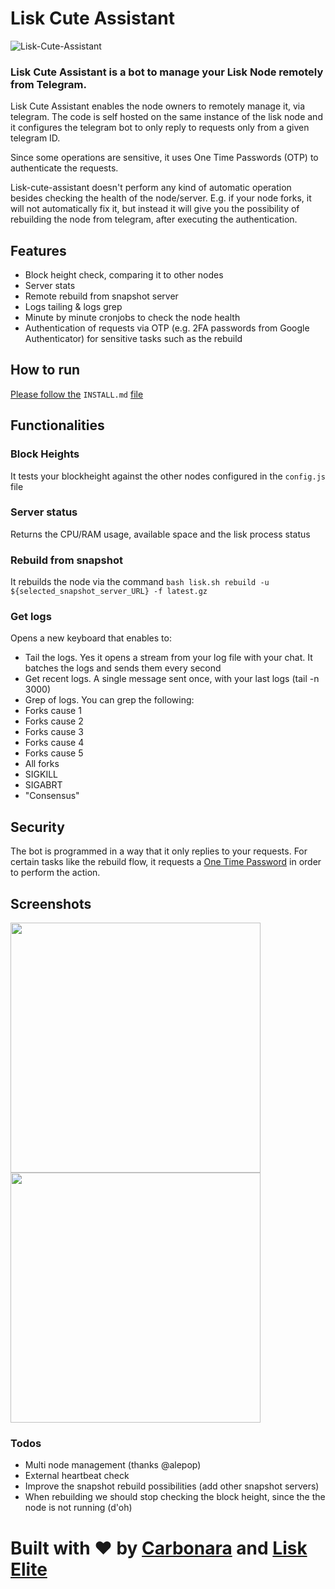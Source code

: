 # Lisk Cute Assistant


![Lisk-Cute-Assistant](https://github.com/xunga/lisk-cute-assistant/blob/master/imgs/lisk-cute-assistant.png?raw=true)

### Lisk Cute Assistant is a bot to manage your Lisk Node remotely from Telegram.

Lisk Cute Assistant enables the node owners to remotely manage it, via telegram. The code is self hosted on the same instance of the lisk node and it configures the telegram bot to only reply to requests only from a given telegram ID.

Since some operations are sensitive, it uses One Time Passwords (OTP) to authenticate the requests.

Lisk-cute-assistant doesn't perform any kind of automatic operation besides checking the health of the node/server. E.g. if your node forks, it will not automatically fix it, but instead it will give you the possibility of rebuilding the node from telegram, after executing the authentication.

## Features

- Block height check, comparing it to other nodes
- Server stats
- Remote rebuild from snapshot server
- Logs tailing & logs grep
- Minute by minute cronjobs to check the node health
- Authentication of requests via OTP (e.g. 2FA passwords from Google Authenticator) for sensitive tasks such as the rebuild

## How to run

[Please follow the](https://github.com/xunga/lisk-cute-assistant/blob/master/INSTALL.md) `INSTALL.md` [file](https://github.com/xunga/lisk-cute-assistant/blob/master/INSTALL.md)

## Functionalities

### Block Heights

It tests your blockheight against the other nodes configured in the `config.js` file

### Server status

Returns the CPU/RAM usage, available space and the lisk process status

### Rebuild from snapshot

It rebuilds the node via the command `bash lisk.sh rebuild -u ${selected_snapshot_server_URL} -f latest.gz`

### Get logs

Opens a new keyboard that enables to: 
- Tail the logs. Yes it opens a stream from your log file with your chat. It batches the logs and sends them every second
- Get recent logs. A single message sent once, with your last logs (tail -n 3000)
- Grep of logs. You can grep the following:
 - Forks cause 1
 - Forks cause 2
 - Forks cause 3
 - Forks cause 4
 - Forks cause 5
 - All forks
 - SIGKILL
 - SIGABRT
 - "Consensus"
 
## Security

The bot is programmed in a way that it only replies to your requests. For certain tasks like the rebuild flow, it requests a [One Time Password](https://en.wikipedia.org/wiki/One-time_password) in order to perform the action.

## Screenshots
<img src="https://github.com/xunga/lisk-cute-assistant/blob/master/imgs/screen0.jpg?raw=true" data-canonical-src="https://github.com/xunga/lisk-cute-assistant/blob/master/imgs/screen0.jpg?raw=true" width="400" />   <img src="https://github.com/xunga/lisk-cute-assistant/blob/master/imgs/screen1.jpg?raw=true" data-canonical-src="https://github.com/xunga/lisk-cute-assistant/blob/master/imgs/screen1.jpg?raw=true" width="400" />


### Todos
- Multi node management (thanks @alepop)
- External heartbeat check
- Improve the snapshot rebuild possibilities (add other snapshot servers)
- When rebuilding we should stop checking the block height, since the the node is not running (d'oh)

# Built with ❤️ by [Carbonara](lisk://main/voting/vote?votes=carbonara) and [Lisk Elite](http://liskelite.com)
